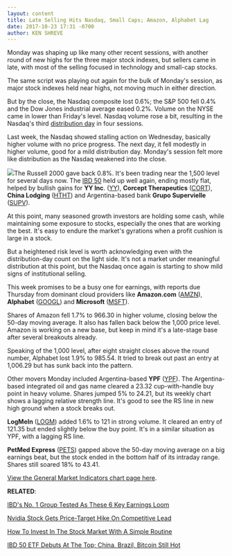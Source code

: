 ```yaml
---
layout: content
title: Late Selling Hits Nasdaq, Small Caps; Amazon, Alphabet Lag
date: 2017-10-23 17:31 -0700
author: KEN SHREVE
---
```






Monday was shaping up like many other recent sessions, with another round of new highs for the three major stock indexes, but sellers came in late, with most of the selling focused in technology and small-cap stocks.




The same script was playing out again for the bulk of Monday's session, as major stock indexes held near highs, not moving much in either direction.


But by the close, the Nasdaq composite lost 0.6%; the S&P 500 fell 0.4% and the Dow Jones industrial average eased 0.2%. Volume on the NYSE came in lower than Friday's level. Nasdaq volume rose a bit, resulting in the Nasdaq's third [distribution day](https://www.investors.com/ibd-university/market-timing/market-tops/) in four sessions.


Last week, the Nasdaq showed stalling action on Wednesday, basically higher volume with no price progress. The next day, it fell modestly in higher volume, good for a mild distribution day. Monday's session felt more like distribution as the Nasdaq weakened into the close.


![](https://www.investors.com/wp-content/uploads/2017/10/MP_4x1_102317-176x300.png)The Russell 2000 gave back 0.8%. It's been trading near the 1,500 level for several days now. The [IBD 50](https://www.investors.com/stock-lists/ibd-50/ibd-50-performance/) held up well again, ending mostly flat, helped by bullish gains for **YY Inc**. ([YY](https://research.investors.com/quote.aspx?symbol=YY)), **Corcept Therapeutics** ([CORT](https://research.investors.com/quote.aspx?symbol=CORT)), **China Lodging** ([HTHT](https://research.investors.com/quote.aspx?symbol=HTHT)) and Argentina-based bank **Grupo Supervielle** ([SUPV](https://research.investors.com/quote.aspx?symbol=SUPV)).


At this point, many seasoned growth investors are holding some cash, while maintaining some exposure to stocks, especially the ones that are working the best. It's easy to endure the market's gyrations when a profit cushion is large in a stock.


But a heightened risk level is worth acknowledging even with the distribution-day count on the light side. It's not a market under meaningful distribution at this point, but the Nasdaq once again is starting to show mild signs of institutional selling.


This week promises to be a busy one for earnings, with reports due Thursday from dominant cloud providers like **Amazon.com** ([AMZN](https://research.investors.com/quote.aspx?symbol=AMZN)), **Alphabet** ([GOOGL](https://research.investors.com/quote.aspx?symbol=GOOGL)) and **Microsoft** ([MSFT](https://research.investors.com/quote.aspx?symbol=MSFT)).


Shares of Amazon fell 1.7% to 966.30 in higher volume, closing below the 50-day moving average. It also has fallen back below the 1,000 price level. Amazon is working on a new base, but keep in mind it's a late-stage base after several breakouts already.


Speaking of the 1,000 level, after eight straight closes above the round number, Alphabet lost 1.9% to 985.54. It tried to break out past an entry at 1,006.29 but has sunk back into the pattern.


Other movers Monday included Argentina-based **YPF** ([YPF](https://research.investors.com/quote.aspx?symbol=YPF)). The Argentina-based integrated oil and gas name cleared a 23.32 cup-with-handle buy point in heavy volume. Shares jumped 5% to 24.21, but its weekly chart shows a lagging relative strength line. It's good to see the RS line in new high ground when a stock breaks out.


**LogMeIn** ([LOGM](https://research.investors.com/quote.aspx?symbol=LOGM)) added 1.6% to 121 in strong volume. It cleared an entry of 121.35 but ended slightly below the buy point. It's in a similar situation as YPF, with a lagging RS line.


**PetMed Express** ([PETS](https://research.investors.com/quote.aspx?symbol=PETS)) gapped above the 50-day moving average on a big earnings beat, but the stock ended in the bottom half of its intraday range. Shares still soared 18% to 43.41.


[View the General Market Indicators chart page here](https://www.investors.com/wp-content/uploads/2017/10/IBD2310152519GMI.pdf).


**RELATED**:


 [IBD's No. 1 Group Tested As These 6 Key Earnings Loom](https://www.investors.com/market-trend/stock-market-today/biotech-stock-group-tested-as-6-key-earnings-loom-sp-500-futures/) 


[Nvidia Stock Gets Price-Target Hike On Competitive Lead](https://www.investors.com/news/technology/nvidia-stock-gets-price-target-hike-on-competitive-lead/)


[How To Invest In The Stock Market With A Simple Routine](https://www.investors.com/research/ibd-stock-analysis/how-to-invest-in-the-stock-market-start-with-a-simple-routine/)


[IBD 50 ETF Debuts At The Top; China, Brazil, Bitcoin Still Hot](https://www.investors.com/etfs-and-funds/etfs/ibd-50-etf-debuts-at-the-top-china-brazil-bitcoin-still-hot/)


 




